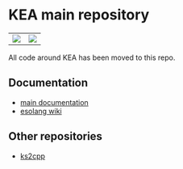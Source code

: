 # KEA main repository

<table>
    <td>
        <a href="https://elydre.github.io/kea">
            <img src="https://elydre.github.io/kea/logo/kea.png" align="center">
        </a>
    </td>
    <td>
        <a href="https://elydre.github.io/kea/stream">
            <img src="https://elydre.github.io/kea/logo/kea_stream.png" align="center">
        </a>
    </td>
</table>

All code around KEA has been moved to this repo.

## Documentation

- [main documentation](https://elydre.github.io/kea)
- [esolang wiki](https://esolangs.org/wiki/KEA)

## Other repositories

- [ks2cpp](https://github.com/elydre/ks2cpp)
